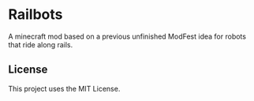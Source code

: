 # Railbots

A minecraft mod based on a previous unfinished ModFest idea for robots that ride along rails.

## License

This project uses the MIT License.
